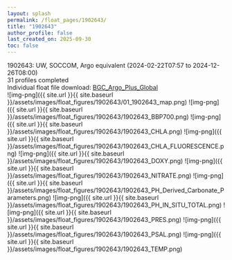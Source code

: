 ```yaml
---
layout: splash
permalink: /float_pages/1902643/
title: "1902643"
author_profile: false
last_created_on: 2025-09-30
toc: false
---
```

 
1902643: UW, SOCCOM, Argo equivalent (2024-02-22T07:57 to 2024-12-26T08:00)\
31 profiles completed\
Individual float file download: [BGC_Argo_Plus_Global](https://ftp.soest.hawaii.edu/bgc_argo_plus/Individual_Floats/outliers_removed/1902643_Sprof_processed.nc)\
![img-png]({{ site.url }}{{ site.baseurl }}/assets/images/float_figures/1902643/01_1902643_map.png)
![img-png]({{ site.url }}{{ site.baseurl }}/assets/images/float_figures/1902643/1902643_BBP700.png)
![img-png]({{ site.url }}{{ site.baseurl }}/assets/images/float_figures/1902643/1902643_CHLA.png)
![img-png]({{ site.url }}{{ site.baseurl }}/assets/images/float_figures/1902643/1902643_CHLA_FLUORESCENCE.png)
![img-png]({{ site.url }}{{ site.baseurl }}/assets/images/float_figures/1902643/1902643_DOXY.png)
![img-png]({{ site.url }}{{ site.baseurl }}/assets/images/float_figures/1902643/1902643_NITRATE.png)
![img-png]({{ site.url }}{{ site.baseurl }}/assets/images/float_figures/1902643/1902643_PH_Derived_Carbonate_Parameters.png)
![img-png]({{ site.url }}{{ site.baseurl }}/assets/images/float_figures/1902643/1902643_PH_IN_SITU_TOTAL.png)
![img-png]({{ site.url }}{{ site.baseurl }}/assets/images/float_figures/1902643/1902643_PRES.png)
![img-png]({{ site.url }}{{ site.baseurl }}/assets/images/float_figures/1902643/1902643_PSAL.png)
![img-png]({{ site.url }}{{ site.baseurl }}/assets/images/float_figures/1902643/1902643_TEMP.png)
